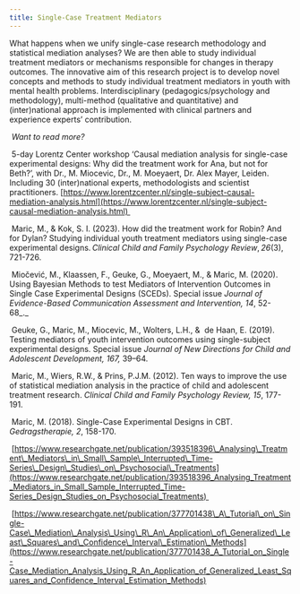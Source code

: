 ```yaml
---
title: Single-Case Treatment Mediators
---
```

What happens when we unify single-case research methodology and statistical mediation analyses? We are then able to study individual treatment mediators or mechanisms responsible for changes in therapy outcomes. The innovative aim of this research project is to develop novel concepts and methods to study individual treatment mediators in youth with mental health problems. Interdisciplinary (pedagogics/psychology and methodology), multi-method (qualitative and quantitative) and (inter)national approach is implemented with clinical partners and experience experts’ contribution.  

 _Want to read more?_ 

 5-day Lorentz Center workshop ‘Causal mediation analysis for single-case experimental designs: Why did the treatment work for Ana, but not for Beth?’, with Dr., M. Miocevic, Dr., M. Moeyaert, Dr. Alex Mayer, Leiden. Including 30 (inter)national experts, methodologists and scientist practitioners. [https://www.lorentzcenter.nl/single-subject-causal-mediation-analysis.html](https://www.lorentzcenter.nl/single-subject-causal-mediation-analysis.html) 

 Maric, M., & Kok, S. I. (2023). How did the treatment work for Robin? And for Dylan? Studying individual youth treatment mediators using single-case experimental designs. _Clinical Child and Family Psychology Review_, _26_(3), 721-726.   

 Miočević, M., Klaassen, F., Geuke, G., Moeyaert, M., & Maric, M. (2020). Using Bayesian Methods to test Mediators of Intervention Outcomes in Single Case Experimental Designs (SCEDs). Special issue _Journal of_ _Evidence-Based Communication Assessment and Intervention, 14_, 52-68_._ 

 Geuke, G., Maric, M., Miocevic, M., Wolters, L.H., &  de Haan, E. (2019). Testing mediators of youth intervention outcomes using single-subject experimental designs. Special issue _Journal of New Directions for Child and Adolescent Development, 167,_ 39–64. 

 Maric, M., Wiers, R.W., & Prins, P.J.M. (2012). Ten ways to improve the use of statistical mediation analysis in the practice of child and adolescent treatment research. _Clinical Child and Family Psychology Review, 15_, 177-191.  

 Maric, M. (2018). Single-Case Experimental Designs in CBT.  _Gedragstherapie, 2_, 158-170. 

 [https://www.researchgate.net/publication/393518396\_Analysing\_Treatment\_Mediators\_in\_Small\_Sample\_Interrupted\_Time-Series\_Design\_Studies\_on\_Psychosocial\_Treatments](https://www.researchgate.net/publication/393518396_Analysing_Treatment_Mediators_in_Small_Sample_Interrupted_Time-Series_Design_Studies_on_Psychosocial_Treatments) 

 [https://www.researchgate.net/publication/377701438\_A\_Tutorial\_on\_Single-Case\_Mediation\_Analysis\_Using\_R\_An\_Application\_of\_Generalized\_Least\_Squares\_and\_Confidence\_Interval\_Estimation\_Methods](https://www.researchgate.net/publication/377701438_A_Tutorial_on_Single-Case_Mediation_Analysis_Using_R_An_Application_of_Generalized_Least_Squares_and_Confidence_Interval_Estimation_Methods)